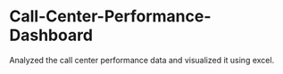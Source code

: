 # Call-Center-Performance-Dashboard
Analyzed the call center performance data and visualized it using excel.
